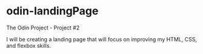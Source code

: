 # odin-landingPage
The Odin Project - Project #2

I will be creating a landing page that will focus on improving my HTML, CSS, and flexbox skills. 
